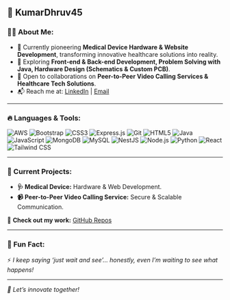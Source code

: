 ## 🚀 KumarDhruv45  

### 👨‍💻 About Me:
- 🔧 Currently pioneering **Medical Device Hardware & Website Development**, transforming innovative healthcare solutions into reality.
- 🌱 Exploring **Front-end & Back-end Development, Problem Solving with Java, Hardware Design (Schematics & Custom PCB)**.
- 🤝 Open to collaborations on **Peer-to-Peer Video Calling Services & Healthcare Tech Solutions**.
- 📬 Reach me at: [LinkedIn](https://www.linkedin.com/in/dhruv-kumar45/) | [Email](mailto:kumar.dhruv14890@gmail.com)

---

### 🔥 Languages & Tools:

![AWS](https://img.shields.io/badge/AWS-232F3E?style=for-the-badge&logo=amazon-aws&logoColor=white)
![Bootstrap](https://img.shields.io/badge/Bootstrap-563D7C?style=for-the-badge&logo=bootstrap&logoColor=white)
![CSS3](https://img.shields.io/badge/CSS3-1572B6?style=for-the-badge&logo=css3&logoColor=white)
![Express.js](https://img.shields.io/badge/Express.js-404D59?style=for-the-badge)
![Git](https://img.shields.io/badge/Git-F05032?style=for-the-badge&logo=git&logoColor=white)
![HTML5](https://img.shields.io/badge/HTML5-E34F26?style=for-the-badge&logo=html5&logoColor=white)
![Java](https://img.shields.io/badge/Java-ED8B00?style=for-the-badge&logo=java&logoColor=white)
![JavaScript](https://img.shields.io/badge/JavaScript-F7DF1E?style=for-the-badge&logo=javascript&logoColor=black)
![MongoDB](https://img.shields.io/badge/MongoDB-4EA94B?style=for-the-badge&logo=mongodb&logoColor=white)
![MySQL](https://img.shields.io/badge/MySQL-4479A1?style=for-the-badge&logo=mysql&logoColor=white)
![NestJS](https://img.shields.io/badge/NestJS-E0234E?style=for-the-badge&logo=nestjs&logoColor=white)
![Node.js](https://img.shields.io/badge/Node.js-43853D?style=for-the-badge&logo=node.js&logoColor=white)
![Python](https://img.shields.io/badge/Python-3776AB?style=for-the-badge&logo=python&logoColor=white)
![React](https://img.shields.io/badge/React-61DAFB?style=for-the-badge&logo=react&logoColor=black)
![Tailwind CSS](https://img.shields.io/badge/TailwindCSS-38B2AC?style=for-the-badge&logo=tailwind-css&logoColor=white)

---

### 🚧 Current Projects:
- **🩺 Medical Device:** Hardware & Web Development.
- **📹 Peer-to-Peer Video Calling Service:** Secure & Scalable Communication.

📌 **Check out my work:** [GitHub Repos](#)

---

### 🌟 Fun Fact:
⚡ _I keep saying ‘just wait and see’… honestly, even I’m waiting to see what happens!_

---

_🚀 Let’s innovate together!_

